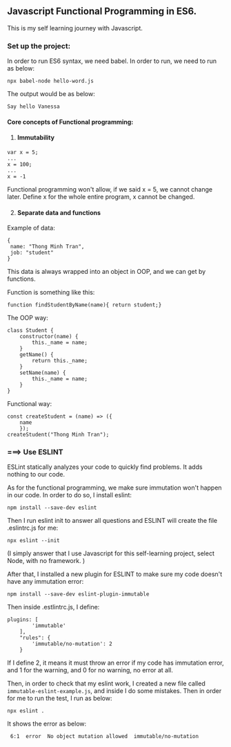 ## Javascript Functional Programming in ES6.

This is my self learning journey with Javascript.

### Set up the project:

In order to run ES6 syntax, we need babel. 
In order to run, we need to run as below:
```
npx babel-node hello-word.js
```

The output would be as below:
```
Say hello Vanessa
```

#### Core concepts of Functional programming:

1. #### Immutability

````
var x = 5;
...
x = 100;
...
x = -1
````
Functional programming won't allow, if we said x = 5, we cannot change later. 
Define x for the whole entire program, x cannot be changed. 

2. #### Separate data and functions

Example of data:
   ````
   {
    name: "Thong Minh Tran",
    job: "student"
   }
   ````
This data is always wrapped into an object in OOP, and we can get by functions. 

Function is something like this:
```
function findStudentByName(name){ return student;}
```

The OOP way:
```
class Student {
    constructor(name) {
        this._name = name;
    }
    getName() {
        return this._name;
    }
    setName(name) {
        this._name = name;
    }
}
```

Functional way:
```
const createStudent = (name) => ({
    name
    });
createStudent("Thong Minh Tran");
```

### ===> Use ESLINT

ESLint statically analyzes your code to quickly find problems. It adds nothing to our code. 

As for the functional programming, we make sure immutation won't happen in our code. In order to do so, I install eslint:
```
npm install --save-dev eslint
```
Then I run eslint init to answer all questions and ESLINT will create the file .eslintrc.js for me:
````
npx eslint --init
````

(I simply answer that I use Javascript for this self-learning project, select Node, with no framework. )

After that, I installed a new plugin for ESLINT to make sure my code doesn't have any immutation error:
```
npm install --save-dev eslint-plugin-immutable
```
Then inside .estlintrc.js, I define:
```
plugins: [
        'immutable'
    ],
    "rules": {
        'immutable/no-mutation': 2
    }
```
If I define 2, it means it must throw an error if my code has immutation error, and 1 for the warning, and 0 for no warning, no error at all. 

Then, in order to check that my eslint work, I created a new file called `immutable-eslint-example.js`, and inside I do some mistakes. 
Then in order for me to run the test, I run as below:
```
npx eslint .
```

It shows the error as below:
```
 6:1  error  No object mutation allowed  immutable/no-mutation

```

